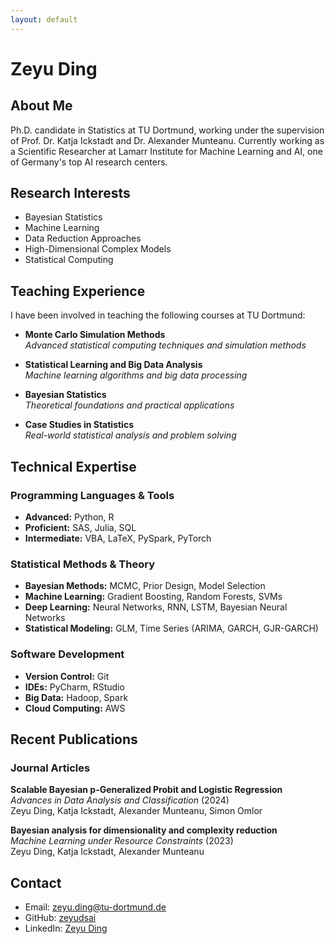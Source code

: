 ```yaml
---
layout: default
---
```


# Zeyu Ding

## About Me

Ph.D. candidate in Statistics at TU Dortmund, working under the supervision of Prof. Dr. Katja Ickstadt and Dr. Alexander Munteanu. Currently working as a Scientific Researcher at Lamarr Institute for Machine Learning and AI, one of Germany's top AI research centers.

## Research Interests

* Bayesian Statistics
* Machine Learning
* Data Reduction Approaches
* High-Dimensional Complex Models
* Statistical Computing

## Teaching Experience

I have been involved in teaching the following courses at TU Dortmund:

* **Monte Carlo Simulation Methods**  
  *Advanced statistical computing techniques and simulation methods*

* **Statistical Learning and Big Data Analysis**  
  *Machine learning algorithms and big data processing*

* **Bayesian Statistics**  
  *Theoretical foundations and practical applications*

* **Case Studies in Statistics**  
  *Real-world statistical analysis and problem solving*

## Technical Expertise

### Programming Languages & Tools
* **Advanced:** Python, R
* **Proficient:** SAS, Julia, SQL
* **Intermediate:** VBA, LaTeX, PySpark, PyTorch

### Statistical Methods & Theory
* **Bayesian Methods:** MCMC, Prior Design, Model Selection
* **Machine Learning:** Gradient Boosting, Random Forests, SVMs
* **Deep Learning:** Neural Networks, RNN, LSTM, Bayesian Neural Networks
* **Statistical Modeling:** GLM, Time Series (ARIMA, GARCH, GJR-GARCH)

### Software Development
* **Version Control:** Git
* **IDEs:** PyCharm, RStudio
* **Big Data:** Hadoop, Spark
* **Cloud Computing:** AWS

## Recent Publications

### Journal Articles

**Scalable Bayesian p-Generalized Probit and Logistic Regression**  
*Advances in Data Analysis and Classification* (2024)  
Zeyu Ding, Katja Ickstadt, Alexander Munteanu, Simon Omlor

**Bayesian analysis for dimensionality and complexity reduction**  
*Machine Learning under Resource Constraints* (2023)  
Zeyu Ding, Katja Ickstadt, Alexander Munteanu

## Contact

* Email: [zeyu.ding@tu-dortmund.de](mailto:zeyu.ding@tu-dortmund.de)
* GitHub: [zeyudsai](https://github.com/zeyudsai)
* LinkedIn: [Zeyu Ding](https://www.linkedin.com/in/zeyu-ding-sai/)

